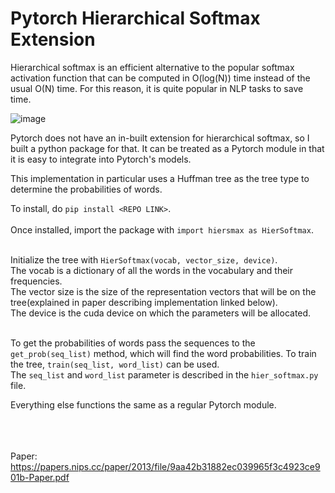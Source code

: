 # **Pytorch Hierarchical Softmax Extension**<br/>
Hierarchical softmax is an efficient alternative to the popular softmax activation function that can be computed in O(log(N)) time instead of the usual O(N) time. For this reason, it is quite popular in NLP tasks to save time.<br/>

![image](https://user-images.githubusercontent.com/63683831/132118563-31ea07ac-34ac-4e74-b0ad-955dde4e118f.png)<br/>

Pytorch does not have an in-built extension for hierarchical softmax, so I built a python package for that. It can be treated as a Pytorch module in that it is easy to integrate into Pytorch's models.<br/>

This implementation in particular uses a Huffman tree as the tree type to determine the probabilities of words.

To install, do ```pip install <REPO LINK>```.<br/><br/>
Once installed, import the package with ```import hiersmax as HierSoftmax```.<br/><br/>


Initialize the tree with ```HierSoftmax(vocab, vector_size, device)```. <br/>
The vocab is a dictionary of all the words in the vocabulary and their frequencies. <br/>
The vector size is the size of the representation vectors that will be on the tree(explained in paper describing implementation linked below). <br/>
The device is the cuda device on which the parameters will be allocated.<br/><br/>


To get the probabilities of words pass the sequences to the ```get_prob(seq_list)``` method, which will find the word probabilities. To train the tree, ```train(seq_list, word_list)``` can be used. <br/>
The ```seq_list``` and ```word_list``` parameter is described in the ```hier_softmax.py``` file. <br/>

Everything else functions the same as a regular Pytorch module.<br/><br/><br/><br/>




Paper: https://papers.nips.cc/paper/2013/file/9aa42b31882ec039965f3c4923ce901b-Paper.pdf
